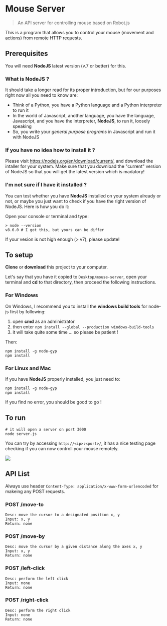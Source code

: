 # Mouse Server

> An API server for controlling mouse based on Robot.js

This is a program that allows you to control your mouse (movement and actions) from remote HTTP requests.

## Prerequisites

You will need **NodeJS** latest version (v.7 or better) for this.

### What is NodeJS ?

It should take a longer read for its proper introduction, but for our purposes right now all you need to know are:

- Think of a Python, you have a Python language and a Python interpreter to run it
- In the world of Javascript, another language, you have the language, Javascript, and you have the interpreter, **NodeJS**, to run it, loosely speaking
- So, you write your *general purpose programs* in Javascript and run it with NodeJS

### If you have no idea how to install it ?

Please visit https://nodejs.org/en/download/current/, and download the intaller for your system. Make sure that you download the "current" version of NodeJS so that you will get the latest version which is madatory!

### I'm not sure if I have it installed ?

You can test whether you have **NodeJS** installed on your system already or not, or maybe you just want to check if you have the right version of NodeJS. Here is how you do it:

Open your console or terminal and type:

```
> node --version
v8.6.0 # I got this, but yours can be differ
```

If your vesion is not high enough (> v7), please update!

## To setup

**Clone** or **download** this project to your computer.

Let's say that you have it copied to `Desktop/mouse-server`, open your terminal and **cd** to that directory, then proceed the following instructions.

### For Windows

On Windows, I recommend you to install the **windows build tools** for node-js first by following:

1. open **cmd** as an administrator
2. then enter `npm install --global --production windows-build-tools`
3. it will take quite some time ... so please be patient !

Then:

```
npm install -g node-gyp
npm install
```

### For Linux and Mac

If you have **NodeJS** properly installed, you just need to:

```
npm install -g node-gyp
npm install
```

If you find no error, you should be good to go !

## To run

```
# it will open a server on port 3000
node server.js
```

You can try by accessing `http://<ip>:<port>/`, it has a nice testing page checking if you can now controll your mouse remotely.

![](https://pictr.com/images/2017/09/27/85f34cd5d7778ec9f744d05313623477.png)

## API List

Always use header `Content-Type: application/x-www-form-urlencoded` for makeing any POST requests.

### POST /move-to

```
Desc: move the cursor to a designated position x, y
Input: x, y
Return: none
```

### POST /move-by

```
Desc: move the cursor by a given distance along the axes x, y
Input: x, y
Return: none
```

### POST /left-click

```
Desc: perform the left click
Input: none
Return: none
```

### POST /right-click

```
Desc: perform the right click
Input: none
Return: none
```

